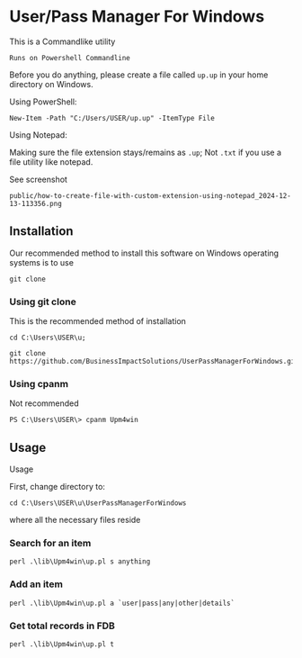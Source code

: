 # User/Pass Manager For Windows

This is a Commandlike utility

    Runs on Powershell Commandline

Before you do anything, please create a file called `up.up` in your home directory on Windows.

Using PowerShell:

    New-Item -Path "C:/Users/USER/up.up" -ItemType File

Using Notepad:

Making sure the file extension stays/remains as `.up`; Not `.txt` if you use a file utility like notepad.

See screenshot

    public/how-to-create-file-with-custom-extension-using-notepad_2024-12-13-113356.png


## Installation

Our recommended method to install this software on Windows operating systems is to use 

    git clone 


### Using git clone 

This is the recommended method of installation

    cd C:\Users\USER\u;

    git clone https://github.com/BusinessImpactSolutions/UserPassManagerForWindows.git


### Using cpanm

Not recommended

    PS C:\Users\USER\> cpanm Upm4win


## Usage

Usage 

First, change directory to: 

    cd C:\Users\USER\u\UserPassManagerForWindows

where all the necessary files reside


### Search for an item

    perl .\lib\Upm4win\up.pl s anything


### Add an item 

    perl .\lib\Upm4win\up.pl a `user|pass|any|other|details`


### Get total records in FDB

    perl .\lib\Upm4win\up.pl t

